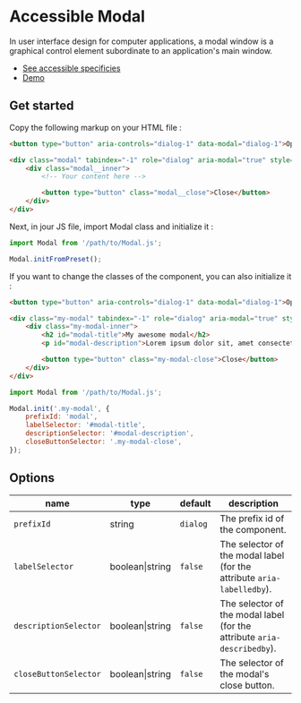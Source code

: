 # Accessible Modal

In user interface design for computer applications, a modal window is a graphical control element subordinate to an application's main window.

* [See accessible specificies](https://www.w3.org/TR/wai-aria-practices-1.1/examples/dialog-modal/dialog.html)
* [Demo](https://codepen.io/beapi/full/mdwOVBm)

## Get started

Copy the following markup on your HTML file :

```html
<button type="button" aria-controls="dialog-1" data-modal="dialog-1">Open modal dialog</button>

<div class="modal" tabindex="-1" role="dialog" aria-modal="true" style="display: none;">
    <div class="modal__inner">
        <!-- Your content here -->

        <button type="button" class="modal__close">Close</button>
    </div>
</div>
```

Next, in jour JS file, import Modal class and initialize it :
```js
import Modal from '/path/to/Modal.js';

Modal.initFromPreset();
```

If you want to change the classes of the component, you can also initialize it :
```html
<button type="button" aria-controls="dialog-1" data-modal="dialog-1">Open modal dialog</button>

<div class="my-modal" tabindex="-1" role="dialog" aria-modal="true" style="display: none;">
    <div class="my-modal-inner">
        <h2 id="modal-title">My awesome modal</h2>
        <p id="modal-description">Lorem ipsum dolor sit, amet consectetur adipisicing elit. Esse sunt explicabo vero sed nemo eveniet ullam error, commodi recusandae iste repudiandae culpa harum quisquam ipsa facere in quis. Eaque, labore.</p>

        <button type="button" class="my-modal-close">Close</button>
    </div>
</div>
```

```js
import Modal from '/path/to/Modal.js';

Modal.init('.my-modal', {
    prefixId: 'modal',
    labelSelector: '#modal-title',
    descriptionSelector: '#modal-description',
    closeButtonSelector: '.my-modal-close',
});
```

## Options

| name                  | type            | default  | description                                                             |
|-----------------------|-----------------|----------|-------------------------------------------------------------------------|
| `prefixId`            | string          | `dialog` | The prefix id of the component.                                         |
| `labelSelector`       | boolean\|string | `false`  | The selector of the modal label (for the attribute `aria-labelledby`).  |
| `descriptionSelector` | boolean\|string | `false`  | The selector of the modal label (for the attribute `aria-describedby`). |
| `closeButtonSelector` | boolean\|string | `false`  | The selector of the modal's close button.                               |